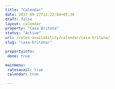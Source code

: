 ```yaml
---
title: "Calendar"
date: 2017-09-27T11:22:04+05:30
draft: false
layout: calendar
property: "Casa Britona"
status: "Active"
url: /rates-availability/calendar/casa-britona/
slug: "casa-britona/"

propertyinfo:
 done: true

mainmenu:
 ratesavail: true
 calendar: true

---
```



